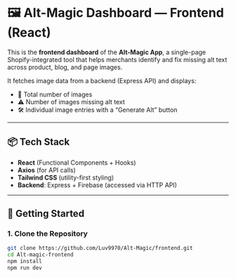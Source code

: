 # 🖼️ Alt-Magic Dashboard — Frontend (React)

This is the **frontend dashboard** of the **Alt-Magic App**, a single-page Shopify-integrated tool that helps merchants identify and fix missing alt text across product, blog, and page images.

It fetches image data from a backend (Express API) and displays:
- 📸 Total number of images
- ⚠️ Number of images missing alt text
- 🛠 Individual image entries with a “Generate Alt” button

---

## 📦 Tech Stack

- **React** (Functional Components + Hooks)
- **Axios** (for API calls)
- **Tailwind CSS** (utility-first styling)
- **Backend**: Express + Firebase (accessed via HTTP API)

---

## 🚀 Getting Started

### 1. Clone the Repository

```bash
git clone https://github.com/Luv9970/Alt-Magic/frontend.git
cd Alt-magic-frontend
npm install
npm run dev
